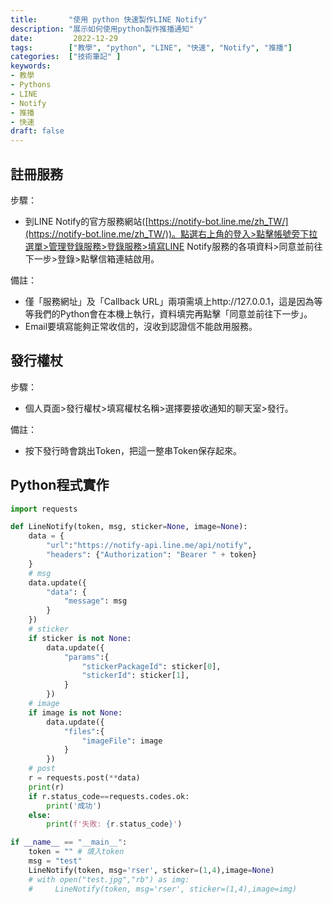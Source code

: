 ```yaml
---
title:       "使用 python 快速製作LINE Notify"
description: "展示如何使用python製作推播通知"
date:         2022-12-29
tags:        ["教學", "python", "LINE", "快速", "Notify", "推播"]
categories:  ["技術筆記" ]
keywords:
- 教學
- Pythons
- LINE
- Notify
- 推播
- 快速
draft: false
---
```




## 註冊服務

步驟：

- 到LINE Notify的官方服務網站([https://notify-bot.line.me/zh_TW/](https://notify-bot.line.me/zh_TW/))。點選右上角的登入>點擊帳號旁下拉選單>管理登錄服務>登錄服務>填寫LINE Notify服務的各項資料>同意並前往下一步>登錄>點擊信箱連結啟用。

備註：

- 僅「服務網址」及「Callback URL」兩項需填上http://127.0.0.1，這是因為等等我們的Python會在本機上執行，資料填完再點擊「同意並前往下一步」。
- Email要填寫能夠正常收信的，沒收到認證信不能啟用服務。

## 發行權杖

步驟：

- 個人頁面>發行權杖>填寫權杖名稱>選擇要接收通知的聊天室>發行。

備註：

- 按下發行時會跳出Token，把這一整串Token保存起來。

## Python程式實作

```python
import requests

def LineNotify(token, msg, sticker=None, image=None):
    data = {
        "url":"https://notify-api.line.me/api/notify",
        "headers": {"Authorization": "Bearer " + token}
    }
    # msg
    data.update({
        "data": {
            "message": msg
        }
    })
    # sticker
    if sticker is not None:
        data.update({
            "params":{
                "stickerPackageId": sticker[0],
                "stickerId": sticker[1],
            }
        })
    # image
    if image is not None:
        data.update({
            "files":{
                "imageFile": image
            }
        })
    # post
    r = requests.post(**data)
    print(r)
    if r.status_code==requests.codes.ok:
        print('成功')
    else:
	    print(f'失敗: {r.status_code}')

if __name__ == "__main__":
    token = "" # 填入token
    msg = "test"
    LineNotify(token, msg='rser', sticker=(1,4),image=None)
    # with open("test.jpg","rb") as img:
    #     LineNotify(token, msg='rser', sticker=(1,4),image=img)
```